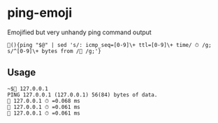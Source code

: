 # ping-emoji
Emojified but very unhandy ping command output
```shell-script
🏓(){ping "$@" | sed 's/: icmp_seq=[0-9]\+ ttl=[0-9]\+ time/ ⏱ /g; s/^[0-9]\+ bytes from /👋 /g;'}
```
## Usage
```shell
~$🏓 127.0.0.1                                                   
PING 127.0.0.1 (127.0.0.1) 56(84) bytes of data.
👋 127.0.0.1 ⏱ =0.068 ms
👋 127.0.0.1 ⏱ =0.061 ms
👋 127.0.0.1 ⏱ =0.061 ms
```
